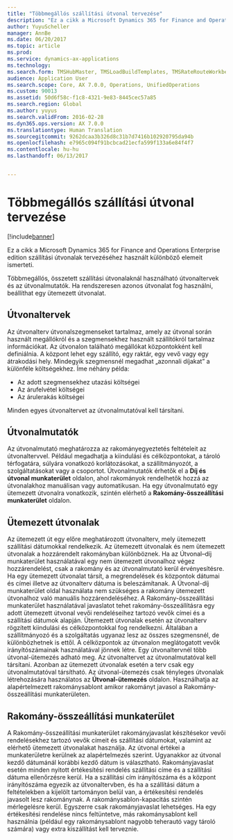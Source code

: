```yaml
---
title: "Többmegállós szállítási útvonal tervezése"
description: "Ez a cikk a Microsoft Dynamics 365 for Finance and Operations szállítási útvonalak tervezéséhez használt különböző elemeit ismerteti."
author: YuyuScheller
manager: AnnBe
ms.date: 06/20/2017
ms.topic: article
ms.prod: 
ms.service: dynamics-ax-applications
ms.technology: 
ms.search.form: TMSHubMaster, TMSLoadBuildTemplates, TMSRateRouteWorkbench, TMSRouteGuide, TMSRoutePlan, TMSRouteWorkbench, WHSLoadTemplate
audience: Application User
ms.search.scope: Core, AX 7.0.0, Operations, UnifiedOperations
ms.custom: 90013
ms.assetid: 50d6f58c-f1c8-4321-9e83-8445cec57a85
ms.search.region: Global
ms.author: yuyus
ms.search.validFrom: 2016-02-28
ms.dyn365.ops.version: AX 7.0.0
ms.translationtype: Human Translation
ms.sourcegitcommit: 9262dcaa3b326d8c31b7d7416b102920795da94b
ms.openlocfilehash: e7965c094f91bcbcad21ecfa599f133a6e84f4f7
ms.contentlocale: hu-hu
ms.lasthandoff: 06/13/2017


---
```


# <a name="plan-freight-transportation-routes-with-multiple-stops"></a>Többmegállós szállítási útvonal tervezése

[!include[banner](../includes/banner.md)]


Ez a cikk a Microsoft Dynamics 365 for Finance and Operations Enterprise edition szállítási útvonalak tervezéséhez használt különböző elemeit ismerteti.

Többmegállós, összetett szállítási útvonalaknál használható útvonaltervek és az útvonalmutatók. Ha rendszeresen azonos útvonalat fog használni, beállíthat egy ütemezett útvonalat.

## <a name="route-plans"></a>Útvonaltervek
Az útvonalterv útvonalszegmenseket tartalmaz, amely az útvonal során használt megállókról és a szegmensekhez használt szállítókról tartalmaz információkat. Az útvonalon található megállókat központokként kell definiálnia. A központ lehet egy szállító, egy raktár, egy vevő vagy egy átrakodási hely. Mindegyik szegmensnél megadhat „azonnali díjakat” a különféle költségekhez. Íme néhány példa:

-   Az adott szegmensekhez utazási költségei
-   Az árufelvétel költségei
-   Az árulerakás költségei

Minden egyes útvonaltervet az útvonalmutatóval kell társítani.

## <a name="route-guides"></a>Útvonalmutatók
Az útvonalmutató meghatározza az rakományegyeztetés feltételeit az útvonaltervvel. Például megadhatja a kiindulási és célközpontokat, a tároló térfogatára, súlyára vonatkozó korlátozásokat, a szállítmányozót, a szolgáltatásokat vagy a csoportot. Útvonalmutatók érhetők el a **Díj és útvonal munkaterület** oldalon, ahol rakományok rendelhetők hozzá az útvonalakhoz manuálisan vagy automatikusan. Ha egy útvonalmutató egy ütemezett útvonalra vonatkozik, szintén elérhető a **Rakomány-összeállítási munkaterület** oldalon.

## <a name="scheduled-routes"></a>Ütemezett útvonalak
Az ütemezett út egy előre meghatározott útvonalterv, mely ütemezett szállítási dátumokkal rendelkezik. Az ütemezett útvonalak és nem ütemezett útvonalak a hozzárendelt rakományban különböznek. Ha az Útvonal–díj munkaterület használatával egy nem ütemezett útvonalhoz végez hozzárendelést, csak a rakomány és az útvonalmutató kerül érvényesítésre. Ha egy ütemezett útvonalat társít, a megrendelések és központok dátumai és címei illetve az útvonalterv dátuma is beleszámítanak. A Útvonal-díj munkaterület oldal használata nem szükséges a rakomány ütemezett útvonalhoz való manuális hozzárendeléséhez. A Rakomány-összeállítási munkaterület használatával javaslatot tehet rakomány-összeállításra egy adott ütemezett útvonal vevői rendeléseihez tartozó vevők címei és a szállítási dátumok alapján. Ütemezett útvonalak esetén az útvonalterv rögzített kiindulási és célközpontokkal fog rendelkezni. Általában a szállítmányozó és a szolgáltatás ugyanaz lesz az összes szegmensnél, de különbözhetnek is ettől. A célközpontok az útvonalon meglátogatott vevők irányítószámainak használatával jönnek létre. Egy útvonaltervnél több útvonal-ütemezés adható meg. Az útvonaltervet az útvonalmutatóval kell társítani. Azonban az ütemezett útvonalak esetén a terv csak egy útvonalmutatóval társítható. Az útvonal-ütemezés csak tényleges útvonalak létrehozására használatos az **Útvonal-ütemezés** oldalon. Használhatja az alapértelmezett rakománysablont amikor rakományt javasol a Rakomány-összeállítási munkaterületen.

## <a name="load-building-workbench"></a>Rakomány-összeállítási munkaterület
A Rakomány-összeállítási munkaterület rakományjavaslat készítésekor vevői rendelésekhez tartozó vevők címeit és szállítási dátumokat, valamint az elérhető ütemezett útvonalakat használja. Az útvonal értékei a munkaterületre kerülnek az alapértelmezés szerint. Ugyanakkor az útvonal kezdő dátumánál korábbi kezdő dátum is választható. Rakományjavaslat esetén minden nyitott értékesítési rendelés szállítási címe és a szállítási dátuma ellenőrzésre kerül. Ha a szállítási cím irányítószáma és a központ irányítószáma egyezik az útvonaltervben, és ha a szállítási dátum a feltételekben a kijelölt tartományon belül van, a értékesítési rendelés javasolt lesz rakománynak. A rakománysablon-kapacitás szintén mérlegelésre kerül. Egyszerre csak rakományjavaslat lehetséges. Ha egy értékesítési rendelése nincs feltüntetve, más rakománysablont kell használnia (például egy rakománysablont nagyobb teherautó vagy tároló számára) vagy extra kiszállítást kell terveznie.




